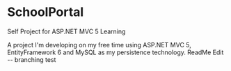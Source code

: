 # SchoolPortal
Self Project for ASP.NET MVC 5 Learning


A project I'm developing on my free time using ASP.NET MVC 5, EntityFramework 6 and MySQL as my persistence technology.
ReadMe Edit -- branching test
